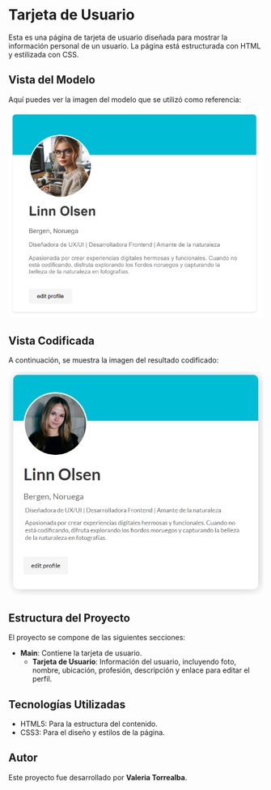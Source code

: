 # Tarjeta de Usuario

Esta es una página de tarjeta de usuario diseñada para mostrar la información personal de un usuario. La página está estructurada con HTML y estilizada con CSS.

## Vista del Modelo

Aquí puedes ver la imagen del modelo que se utilizó como referencia:

![Modelo](assets/screenshot/modelo.png)

## Vista Codificada

A continuación, se muestra la imagen del resultado codificado:

![Resultado Codificado](assets/screenshot/tarjetaUsuario.PNG)

## Estructura del Proyecto

El proyecto se compone de las siguientes secciones:

- **Main**: Contiene la tarjeta de usuario.
  - **Tarjeta de Usuario**: Información del usuario, incluyendo foto, nombre, ubicación, profesión, descripción y enlace para editar el perfil.

## Tecnologías Utilizadas
- HTML5: Para la estructura del contenido.
- CSS3: Para el diseño y estilos de la página.

## Autor

Este proyecto fue desarrollado por **Valeria Torrealba**.